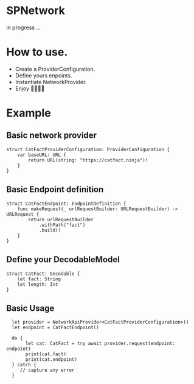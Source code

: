 # SPNetwork

in progress ...


# How to use.

- Create a ProviderConfiguration.
- Define yours enpoints.
- Instantiate NetworkProvider.
- Enjoy 🚀🚀🚀🚀


# Example 


## Basic network provider

```
struct CatFactProviderConfiguration: ProviderConfiguration {
    var baseURL: URL {
        return URL(string: "https://catfact.ninja")!
    }
}

```

## Basic Endpoint definition

```
struct CatFactEndpoint: EndpointDefinition {
    func makeRequest(_ urlRequestBuilder: URLRequestBuilder) -> URLRequest {
        return urlRequestBuilder
            .withPath("fact")
            .build()
    }
}
```

## Define your DecodableModel

```
struct CatFact: Decodable {
    let fact: String
    let length: Int
}
```

## Basic Usage

```
  let provider = NetworkApiProvider<CatFactProviderConfiguration>()
  let endpoint = CatFactEndpoint()

  do {
       let cat: CatFact = try await provider.request(endpoint: endpoint)
       print(cat.fact)
       print(cat.endpoint)
  } catch {
     // capture any error
  }


```
